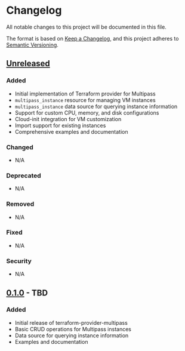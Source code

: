 # Changelog

All notable changes to this project will be documented in this file.

The format is based on [Keep a Changelog](https://keepachangelog.com/en/1.0.0/),
and this project adheres to [Semantic Versioning](https://semver.org/spec/v2.0.0.html).

## [Unreleased]

### Added
- Initial implementation of Terraform provider for Multipass
- `multipass_instance` resource for managing VM instances
- `multipass_instance` data source for querying instance information
- Support for custom CPU, memory, and disk configurations
- Cloud-init integration for VM customization
- Import support for existing instances
- Comprehensive examples and documentation

### Changed
- N/A

### Deprecated
- N/A

### Removed
- N/A

### Fixed
- N/A

### Security
- N/A

## [0.1.0] - TBD

### Added
- Initial release of terraform-provider-multipass
- Basic CRUD operations for Multipass instances
- Data source for querying instance information
- Examples and documentation

[Unreleased]: https://github.com/sh05/terraform-provider-multipass/compare/v0.1.0...HEAD
[0.1.0]: https://github.com/sh05/terraform-provider-multipass/releases/tag/v0.1.0